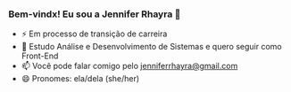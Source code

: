 ### Bem-vindx! Eu sou a Jennifer Rhayra 🌵
- ⚡ Em processo de transição de carreira
- 🌱 Estudo Análise e Desenvolvimento de Sistemas e quero seguir como Front-End
- 📫 Você pode falar comigo pelo jenniferrhayra@gmail.com
- 😄 Pronomes: ela/dela (she/her)

<!--
<div>
  <a href="https://github.com/JenniRhayra">
  <img height="180em" src="https://github-readme-stats.vercel.app/api?username=JenniRhayra&show_icons=true&theme=vue-dark&include_all_commits=true&count_private=true"/>
  <img height="180em" src="https://github-readme-stats.vercel.app/api/top-langs/?username=JenniRhayra&layout=compact&langs_count=7&theme=vue-dark"/>
</div>

<div> 
  <a href = "mailto:jenniferrhayra@gmail.com"><img src="https://img.shields.io/badge/Gmail-D14836?style=for-the-badge&logo=gmail&logoColor=white" target="_blank"></a>
  <a href="https://www.linkedin.com/in/jennifer-rhayra-campos-73016311b" target="_blank"><img src="https://img.shields.io/badge/-LinkedIn-%230077B5?style=for-the-badge&logo=linkedin&logoColor=white" target="_blank"></a> 
 
</div>
-->
